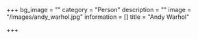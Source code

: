 +++
bg_image = ""
category = "Person"
description = ""
image = "/images/andy_warhol.jpg"
information = []
title = "Andy Warhol"

+++
